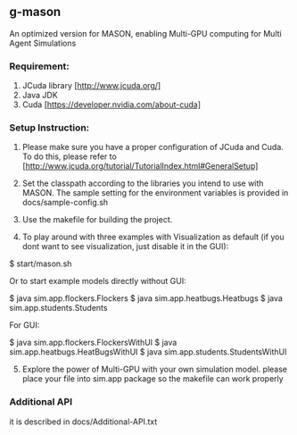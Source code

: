 ## g-mason
An optimized version for MASON, enabling Multi-GPU computing for Multi Agent Simulations

### Requirement:
  1. JCuda library [http://www.jcuda.org/]
  2. Java JDK
  3. Cuda [https://developer.nvidia.com/about-cuda]

### Setup Instruction:
1. Please make sure you have a proper configuration of JCuda and Cuda. To do this, please refer to [http://www.jcuda.org/tutorial/TutorialIndex.html#GeneralSetup]

2. Set the classpath according to the libraries you intend to use with MASON.
The sample setting for the environment variables is provided in docs/sample-config.sh

3. Use the makefile for building the project. 

4. To play around with three examples with Visualization as default (if you dont want to see visualization, just disable it in the GUI):
  
  $ start/mason.sh
  
  Or to start example models directly without GUI:
  
  $ java sim.app.flockers.Flockers
  $ java sim.app.heatbugs.Heatbugs
  $ java sim.app.students.Students
  
  For GUI:
  
  $ java sim.app.flockers.FlockersWithUI
  $ java sim.app.heatbugs.HeatBugsWithUI
  $ java sim.app.students.StudentsWithUI

5. Explore the power of Multi-GPU with your own simulation model. please place your file into sim.app package so the makefile can work properly

### Additional API

  it is described in docs/Additional-API.txt

